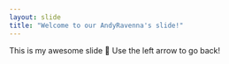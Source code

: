 ```yaml
---
layout: slide
title: "Welcome to our AndyRavenna's slide!"
---
```

This is my awesome slide :tada:
Use the left arrow to go back!
